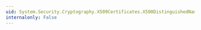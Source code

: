 ```yaml
---
uid: System.Security.Cryptography.X509Certificates.X500DistinguishedName
internalonly: False
---
```

